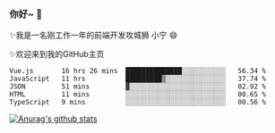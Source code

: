 ### 你好~  👋

✨我是一名刚工作一年的前端开发攻城狮 小宁 😄

✨欢迎来到我的GitHub主页
<!--
**7148505/7148505** is a ✨ _special_ ✨ repository because its `README.md` (this file) appears on your GitHub profile.

Here are some ideas to get you started:

- 🔭 I’m currently working on ...
- 🌱 I’m currently learning ...
- 👯 I’m looking to collaborate on ...
- 🤔 I’m looking for help with ...
- 💬 Ask me about ...
- 📫 How to reach me: ...
- 😄 Pronouns: ...
- ⚡ Fun fact: ...
-->

<!--START_SECTION:waka-->
```text
Vue.js       16 hrs 26 mins  ██████████████░░░░░░░░░░░   56.34 % 
JavaScript   11 hrs          █████████▒░░░░░░░░░░░░░░░   37.74 % 
JSON         51 mins         ▓░░░░░░░░░░░░░░░░░░░░░░░░   02.92 % 
HTML         11 mins         ░░░░░░░░░░░░░░░░░░░░░░░░░   00.65 % 
TypeScript   9 mins          ░░░░░░░░░░░░░░░░░░░░░░░░░   00.56 % 
```
<!--END_SECTION:waka-->

[![Anurag's github stats](https://github-readme-stats.vercel.app/api?username=ZhangNing-debug)](https://github.com/anuraghazra/github-readme-stats)
